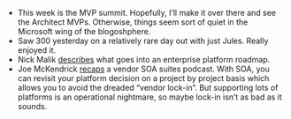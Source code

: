 -   This week is the MVP summit. Hopefully, I’ll make it over there and
    see the Architect MVPs. Otherwise, things seem sort of quiet in the
    Microsoft wing of the blogoshphere.
-   Saw 300 yesterday on a relatively rare day out with just Jules.
    Really enjoyed it.
-   Nick Malik
    [describes](http://blogs.msdn.com/nickmalik/archive/2007/03/12/so-what-s-in-a-roadmap-anyway.aspx)
    what goes into an enterprise platform roadmap.
-   Joe McKendrick
    [recaps](http://blogs.zdnet.com/service-oriented/?p=829) a vendor
    SOA suites podcast. With SOA, you can revisit your platform decision
    on a project by project basis which allows you to avoid the dreaded
    “vendor lock-in”. But supporting lots of platforms is an operational
    nightmare, so maybe lock-in isn’t as bad as it sounds.

